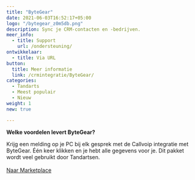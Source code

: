 ```yaml
---
title: "ByteGear"
date: 2021-06-03T16:52:17+05:00
logo: "/bytegear_z0m5db.png"
description: Sync je CRM-contacten en -bedrijven.
meer_info:
  - title: Support
    url: /ondersteuning/
ontwikkelaar:
  - title: Via URL
button:
  title: Meer informatie
  link: /crmintegratie/ByteGear/
categories:
  - Tandarts
  - Meest populair
  - Nieuw
weight: 1
new: true

---
```


**Welke voordelen levert ByteGear?**

Krijg een melding op je PC bij elk gesprek met de Callvoip integratie met ByteGear. Één keer klikken en je hebt alle gegevens voor je. Dit pakket wordt veel gebruikt door Tandartsen.<br><br><a href="/marketplace" class="button">Naar Marketplace</a>
